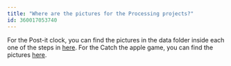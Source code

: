 ```yaml
---
title: "Where are the pictures for the Processing projects?"
id: 360017053740
---
```


For the Post-it clock, you can find the pictures in the data folder inside each one of the steps in [here](https://github.com/arduino/CTC-Processing/tree/master/en/_02_PostIt_Clock). For the Catch the apple game, you can find the pictures [here](https://github.com/arduino/CTC-Processing/tree/master/en/_03_Catch_The_Apple).
